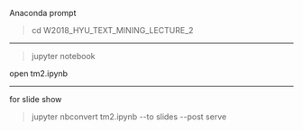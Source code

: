Anaconda prompt

> cd W2018_HYU_TEXT_MINING_LECTURE_2

-----------------------------------------------------
> jupyter notebook

open tm2.ipynb 

------------------------------------------------------

for slide show

> jupyter nbconvert tm2.ipynb --to slides --post serve
